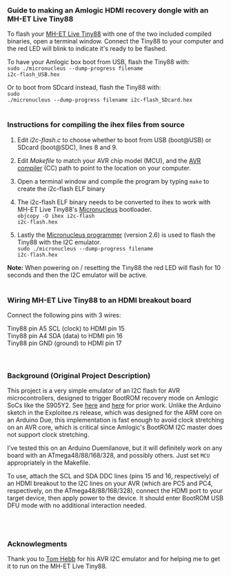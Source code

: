 ### Guide to making an Amlogic HDMI recovery dongle with an MH-ET Live Tiny88

To flash your <a href="https://forum.mhetlive.com/topic/47/mh-et-live-tiny88-16-0mhz">MH-ET Live Tiny88</a> with one of the two included compiled binaries, open a terminal window. Connect the Tiny88 to your computer and the red LED will blink to indicate it's ready to be flashed.

To have your Amlogic box boot from USB, flash the Tiny88 with:<br>
<code>sudo ./micronucleus --dump-progress filename i2c-flash_USB.hex</code>

Or to boot from SDcard instead, flash the Tiny88 with:<br>
<code>sudo ./micronucleus --dump-progress filename i2c-flash_SDcard.hex</code>
<br><br>

### Instructions for compiling the ihex files from source

1) Edit <i>i2c-flash.c</i> to choose whether to boot from USB (boot@USB) or SDcard (boot@SDC), lines 8 and 9.

2) Edit <i>Makefile</i> to match your AVR chip model (MCU), and the <a href="https://www.microchip.com/en-us/tools-resources/develop/microchip-studio/gcc-compilers">AVR compiler</a> (CC) path to point to the location on your computer. 

3) Open a terminal window and compile the program by typing <code>make</code> to create the i2c-flash ELF binary

4) The i2c-flash ELF binary needs to be converted to ihex to work with MH-ET Live Tiny88's <a href="https://github.com/micronucleus/micronucleus">Micronucleus</a> bootloader.<br> 
<code>objcopy -O ihex i2c-flash i2c-flash.hex</code>

5) Lastly the <a href="https://github.com/micronucleus/micronucleus/releases/">Micronucleus programmer</a> (version 2.6) is used to flash the Tiny88 with the I2C emulator.<br>
<code>sudo ./micronucleus --dump-progress filename i2c-flash.hex</code>

<b>Note:</b> When powering on / resetting the Tiny88 the red LED will flash for 10 seconds and then the I2C emulator will be active. 
<br><br>

### Wiring MH-ET Live Tiny88 to an HDMI breakout board
Connect the following pins with 3 wires: 

Tiny88 pin A5 SCL (clock) to HDMI pin 15<br>
Tiny88 pin A4 SDA (data)  to HDMI pin 16<br>
Tiny88 pin GND (ground)	  to HDMI pin 17	 
<br><br>

### Background (Original Project Description)
This project is a very simple emulator of an I2C flash for AVR microcontrollers,
designed to trigger BootROM recovery mode on Amlogic SoCs like the S905Y2.
See [here][1] and [here][2] for prior work. Unlike the Arduino sketch in the
Exploitee.rs release, which was designed for the ARM core on an Arduino Due,
this implementation is fast enough to avoid clock stretching on an AVR core,
which is critical since Amlogic's BootROM I2C master does not support clock
stretching.

I've tested this on an Arduino Duemilanove, but it will definitely work on any
board with an ATmega48/88/168/328, and possibly others. Just set `MCU`
appropriately in the Makefile.

To use, attach the SCL and SDA DDC lines (pins 15 and 16, respectively) of an
HDMI breakout to the I2C lines on your AVR (which are PC5 and PC4, respectively,
on the ATmega48/88/168/328), connect the HDMI port to your target device, then
apply power to the device. It should enter BootROM USB DFU mode with no
additional interaction needed.

[1]: https://www.exploitee.rs/index.php/FireFU_Exploit
[2]: https://github.com/superna9999/linux/wiki/Amlogic-HDMI-Boot-Dongle
<br><br>
### Acknowlegments
Thank you to <a href="https://github.com/tchebb">Tom Hebb</a> for his AVR I2C emulator and for helping me to get it to run on the MH-ET Live Tiny88.


